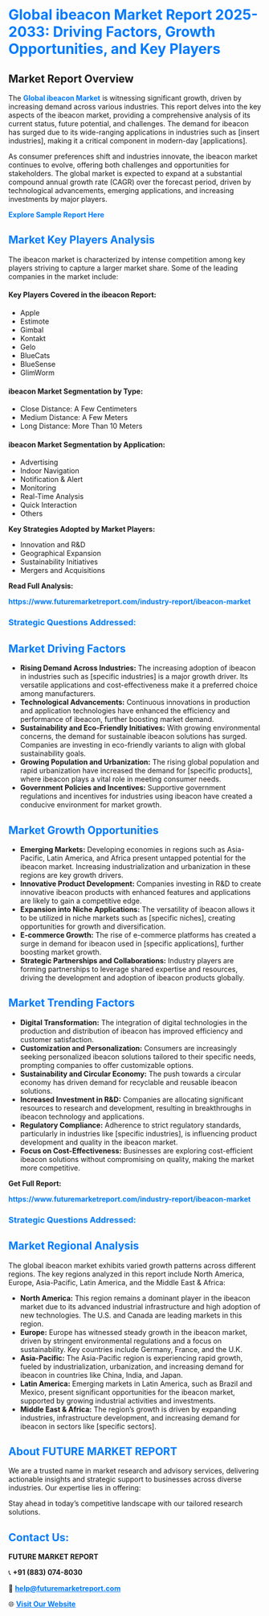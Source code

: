 <h1 style="color: #007BFF;">Global ibeacon Market Report 2025-2033: Driving Factors, Growth Opportunities, and Key Players</h1>

<section id="overview">
<h2>Market Report Overview</h2>
<p>The <a href="https://www.futuremarketreport.com/industry-report/ibeacon-market" style="color: #007BFF; text-decoration: none;"><strong>Global ibeacon Market</strong></a> is witnessing significant growth, driven by increasing demand across various industries. This report delves into the key aspects of the ibeacon market, providing a comprehensive analysis of its current status, future potential, and challenges. The demand for ibeacon has surged due to its wide-ranging applications in industries such as [insert industries], making it a critical component in modern-day [applications].</p>
<p>As consumer preferences shift and industries innovate, the ibeacon market continues to evolve, offering both challenges and opportunities for stakeholders. The global market is expected to expand at a substantial compound annual growth rate (CAGR) over the forecast period, driven by technological advancements, emerging applications, and increasing investments by major players.</p>
</section>

<section id="overview">
<p><a href="https://www.futuremarketreport.com/request-sample/reportId=107466" style="color: #007BFF; text-decoration: none;"><strong>Explore Sample Report Here</strong></a></p>
</section>

<section id="key-players">
<h2 style="color: #007BFF;">Market Key Players Analysis</h2>
<p>The ibeacon market is characterized by intense competition among key players striving to capture a larger market share. Some of the leading companies in the market include:</p>
<h4>Key Players Covered in the ibeacon Report:</h4>
<ul><li>Apple</li><li>Estimote</li><li>Gimbal</li><li>Kontakt</li><li>Gelo</li><li>BlueCats</li><li>BlueSense</li><li>GlimWorm</li></ul>
<h4>ibeacon Market Segmentation by Type:</h4>
<ul><li>Close Distance: A Few Centimeters</li><li>Medium Distance: A Few Meters</li><li>Long Distance: More Than 10 Meters</li></ul>

<h4>ibeacon Market Segmentation by Application:</h4>
<ul><li>Advertising</li><li>Indoor Navigation</li><li>Notification &amp; Alert</li><li>Monitoring</li><li>Real-Time Analysis</li><li>Quick Interaction</li><li>Others</li></ul>
<p><strong>Key Strategies Adopted by Market Players:</strong></p>
<ul>
<li>Innovation and R&D</li>
<li>Geographical Expansion</li>
<li>Sustainability Initiatives</li>
<li>Mergers and Acquisitions</li>
</ul>
</section>

<section>
<p><strong>Read Full Analysis: </strong></p><a href="https://www.futuremarketreport.com/industry-report/ibeacon-market" style="color: #007BFF; text-decoration: none;"><strong>https://www.futuremarketreport.com/industry-report/ibeacon-market</strong></a>
<h3 style="color: #007BFF;">Strategic Questions Addressed:</h3>
</section>

<section id="driving-factors">
<h2 style="color: #007BFF;">Market Driving Factors</h2>
<ul>
<li><strong>Rising Demand Across Industries:</strong> The increasing adoption of ibeacon in industries such as [specific industries] is a major growth driver. Its versatile applications and cost-effectiveness make it a preferred choice among manufacturers.</li>
<li><strong>Technological Advancements:</strong> Continuous innovations in production and application technologies have enhanced the efficiency and performance of ibeacon, further boosting market demand.</li>
<li><strong>Sustainability and Eco-Friendly Initiatives:</strong> With growing environmental concerns, the demand for sustainable ibeacon solutions has surged. Companies are investing in eco-friendly variants to align with global sustainability goals.</li>
<li><strong>Growing Population and Urbanization:</strong> The rising global population and rapid urbanization have increased the demand for [specific products], where ibeacon plays a vital role in meeting consumer needs.</li>
<li><strong>Government Policies and Incentives:</strong> Supportive government regulations and incentives for industries using ibeacon have created a conducive environment for market growth.</li>
</ul>
</section>

<section id="growth-opportunities">
<h2 style="color: #007BFF;">Market Growth Opportunities</h2>
<ul>
<li><strong>Emerging Markets:</strong> Developing economies in regions such as Asia-Pacific, Latin America, and Africa present untapped potential for the ibeacon market. Increasing industrialization and urbanization in these regions are key growth drivers.</li>
<li><strong>Innovative Product Development:</strong> Companies investing in R&D to create innovative ibeacon products with enhanced features and applications are likely to gain a competitive edge.</li>
<li><strong>Expansion into Niche Applications:</strong> The versatility of ibeacon allows it to be utilized in niche markets such as [specific niches], creating opportunities for growth and diversification.</li>
<li><strong>E-commerce Growth:</strong> The rise of e-commerce platforms has created a surge in demand for ibeacon used in [specific applications], further boosting market growth.</li>
<li><strong>Strategic Partnerships and Collaborations:</strong> Industry players are forming partnerships to leverage shared expertise and resources, driving the development and adoption of ibeacon products globally.</li>
</ul>
</section>

<section id="trending-factors">
<h2 style="color: #007BFF;">Market Trending Factors</h2>
<ul>
<li><strong>Digital Transformation:</strong> The integration of digital technologies in the production and distribution of ibeacon has improved efficiency and customer satisfaction.</li>
<li><strong>Customization and Personalization:</strong> Consumers are increasingly seeking personalized ibeacon solutions tailored to their specific needs, prompting companies to offer customizable options.</li>
<li><strong>Sustainability and Circular Economy:</strong> The push towards a circular economy has driven demand for recyclable and reusable ibeacon solutions.</li>
<li><strong>Increased Investment in R&D:</strong> Companies are allocating significant resources to research and development, resulting in breakthroughs in ibeacon technology and applications.</li>
<li><strong>Regulatory Compliance:</strong> Adherence to strict regulatory standards, particularly in industries like [specific industries], is influencing product development and quality in the ibeacon market.</li>
<li><strong>Focus on Cost-Effectiveness:</strong> Businesses are exploring cost-efficient ibeacon solutions without compromising on quality, making the market more competitive.</li>
</ul>
</section>

<section>
<p><strong>Get Full Report: </strong></p><a href="https://www.futuremarketreport.com/industry-report/ibeacon-market" style="color: #007BFF; text-decoration: none;"><strong>https://www.futuremarketreport.com/industry-report/ibeacon-market</strong></a>
<h3 style="color: #007BFF;">Strategic Questions Addressed:</h3>
</section>


<section id="regional-analysis">
<h2 style="color: #007BFF;">Market Regional Analysis</h2>
<p>The global ibeacon market exhibits varied growth patterns across different regions. The key regions analyzed in this report include North America, Europe, Asia-Pacific, Latin America, and the Middle East & Africa:</p>
<ul>
<li><strong>North America:</strong> This region remains a dominant player in the ibeacon market due to its advanced industrial infrastructure and high adoption of new technologies. The U.S. and Canada are leading markets in this region.</li>
<li><strong>Europe:</strong> Europe has witnessed steady growth in the ibeacon market, driven by stringent environmental regulations and a focus on sustainability. Key countries include Germany, France, and the U.K.</li>
<li><strong>Asia-Pacific:</strong> The Asia-Pacific region is experiencing rapid growth, fueled by industrialization, urbanization, and increasing demand for ibeacon in countries like China, India, and Japan.</li>
<li><strong>Latin America:</strong> Emerging markets in Latin America, such as Brazil and Mexico, present significant opportunities for the ibeacon market, supported by growing industrial activities and investments.</li>
<li><strong>Middle East & Africa:</strong> The region’s growth is driven by expanding industries, infrastructure development, and increasing demand for ibeacon in sectors like [specific sectors].</li>
</ul>
</section>

<footer>
<h2 style="color: #007BFF;">About FUTURE MARKET REPORT</h2>
<p>We are a trusted name in market research and advisory services, delivering actionable insights and strategic support to businesses across diverse industries. Our expertise lies in offering:</p>

<p>Stay ahead in today’s competitive landscape with our tailored research solutions.</p>

<h2 style="color: #007BFF;">Contact Us:</h2>
<p><strong>FUTURE MARKET REPORT</strong></p>
<p>📞 <strong>+91 (883) 074-8030</strong></p>
<p>📧 <strong><a href="mailto:help@futuremarketreport.com" style="color: #007BFF;">help@futuremarketreport.com</a></strong></p>
<p>🌐 <strong><a href="https://www.futuremarketreport.com/" style="color: #007BFF;">Visit Our Website</a></strong></p>
</footer>
